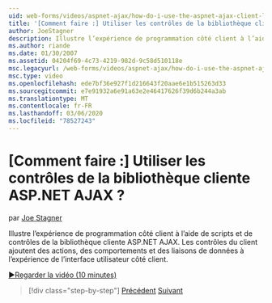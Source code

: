 ```yaml
---
uid: web-forms/videos/aspnet-ajax/how-do-i-use-the-aspnet-ajax-client-library-controls
title: '[Comment faire :] Utiliser les contrôles de la bibliothèque cliente ASP.NET AJAX ? | Microsoft Docs'
author: JoeStagner
description: Illustre l’expérience de programmation côté client à l’aide de scripts et de contrôles de la bibliothèque cliente ASP.NET AJAX. Les contrôles client ajoutent des actions, behavio...
ms.author: riande
ms.date: 01/30/2007
ms.assetid: 04204f69-4c73-4219-982d-9c58d510118e
msc.legacyurl: /web-forms/videos/aspnet-ajax/how-do-i-use-the-aspnet-ajax-client-library-controls
msc.type: video
ms.openlocfilehash: ede7bf36e927f1d216643f20aae6e1b515263d33
ms.sourcegitcommit: e7e91932a6e91a63e2e46417626f39d6b244a3ab
ms.translationtype: MT
ms.contentlocale: fr-FR
ms.lasthandoff: 03/06/2020
ms.locfileid: "78527243"
---
```

# <a name="how-do-i-use-the-aspnet-ajax-client-library-controls"></a>[Comment faire :] Utiliser les contrôles de la bibliothèque cliente ASP.NET AJAX ?

par [Joe Stagner](https://github.com/JoeStagner)

Illustre l’expérience de programmation côté client à l’aide de scripts et de contrôles de la bibliothèque cliente ASP.NET AJAX. Les contrôles du client ajoutent des actions, des comportements et des liaisons de données à l’expérience de l’interface utilisateur côté client.

[&#9654;Regarder la vidéo (10 minutes)](https://channel9.msdn.com/Blogs/ASP-NET-Site-Videos/how-do-i-use-the-aspnet-ajax-client-library-controls)

> [!div class="step-by-step"]
> [Précédent](how-do-i-aspnet-ajax-enable-an-existing-web-service.md)
> [Suivant](how-do-i-use-an-aspnet-ajax-scriptmanagerproxy.md)
